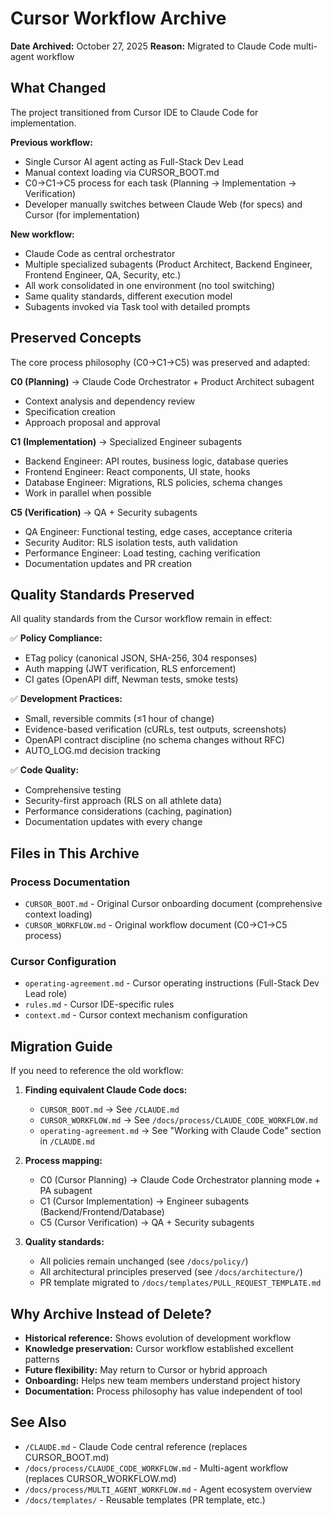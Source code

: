 # Cursor Workflow Archive

**Date Archived:** October 27, 2025
**Reason:** Migrated to Claude Code multi-agent workflow

## What Changed

The project transitioned from Cursor IDE to Claude Code for implementation.

**Previous workflow:**
- Single Cursor AI agent acting as Full-Stack Dev Lead
- Manual context loading via CURSOR_BOOT.md
- C0→C1→C5 process for each task (Planning → Implementation → Verification)
- Developer manually switches between Claude Web (for specs) and Cursor (for implementation)

**New workflow:**
- Claude Code as central orchestrator
- Multiple specialized subagents (Product Architect, Backend Engineer, Frontend Engineer, QA, Security, etc.)
- All work consolidated in one environment (no tool switching)
- Same quality standards, different execution model
- Subagents invoked via Task tool with detailed prompts

## Preserved Concepts

The core process philosophy (C0→C1→C5) was preserved and adapted:

**C0 (Planning)** → Claude Code Orchestrator + Product Architect subagent
- Context analysis and dependency review
- Specification creation
- Approach proposal and approval

**C1 (Implementation)** → Specialized Engineer subagents
- Backend Engineer: API routes, business logic, database queries
- Frontend Engineer: React components, UI state, hooks
- Database Engineer: Migrations, RLS policies, schema changes
- Work in parallel when possible

**C5 (Verification)** → QA + Security subagents
- QA Engineer: Functional testing, edge cases, acceptance criteria
- Security Auditor: RLS isolation tests, auth validation
- Performance Engineer: Load testing, caching verification
- Documentation updates and PR creation

## Quality Standards Preserved

All quality standards from the Cursor workflow remain in effect:

✅ **Policy Compliance:**
- ETag policy (canonical JSON, SHA-256, 304 responses)
- Auth mapping (JWT verification, RLS enforcement)
- CI gates (OpenAPI diff, Newman tests, smoke tests)

✅ **Development Practices:**
- Small, reversible commits (≤1 hour of change)
- Evidence-based verification (cURLs, test outputs, screenshots)
- OpenAPI contract discipline (no schema changes without RFC)
- AUTO_LOG.md decision tracking

✅ **Code Quality:**
- Comprehensive testing
- Security-first approach (RLS on all athlete data)
- Performance considerations (caching, pagination)
- Documentation updates with every change

## Files in This Archive

### Process Documentation
- `CURSOR_BOOT.md` - Original Cursor onboarding document (comprehensive context loading)
- `CURSOR_WORKFLOW.md` - Original workflow document (C0→C1→C5 process)

### Cursor Configuration
- `operating-agreement.md` - Cursor operating instructions (Full-Stack Dev Lead role)
- `rules.md` - Cursor IDE-specific rules
- `context.md` - Cursor context mechanism configuration

## Migration Guide

If you need to reference the old workflow:

1. **Finding equivalent Claude Code docs:**
   - `CURSOR_BOOT.md` → See `/CLAUDE.md`
   - `CURSOR_WORKFLOW.md` → See `/docs/process/CLAUDE_CODE_WORKFLOW.md`
   - `operating-agreement.md` → See "Working with Claude Code" section in `/CLAUDE.md`

2. **Process mapping:**
   - C0 (Cursor Planning) → Claude Code Orchestrator planning mode + PA subagent
   - C1 (Cursor Implementation) → Engineer subagents (Backend/Frontend/Database)
   - C5 (Cursor Verification) → QA + Security subagents

3. **Quality standards:**
   - All policies remain unchanged (see `/docs/policy/`)
   - All architectural principles preserved (see `/docs/architecture/`)
   - PR template migrated to `/docs/templates/PULL_REQUEST_TEMPLATE.md`

## Why Archive Instead of Delete?

- **Historical reference:** Shows evolution of development workflow
- **Knowledge preservation:** Cursor workflow established excellent patterns
- **Future flexibility:** May return to Cursor or hybrid approach
- **Onboarding:** Helps new team members understand project history
- **Documentation:** Process philosophy has value independent of tool

## See Also

- `/CLAUDE.md` - Claude Code central reference (replaces CURSOR_BOOT.md)
- `/docs/process/CLAUDE_CODE_WORKFLOW.md` - Multi-agent workflow (replaces CURSOR_WORKFLOW.md)
- `/docs/process/MULTI_AGENT_WORKFLOW.md` - Agent ecosystem overview
- `/docs/templates/` - Reusable templates (PR template, etc.)
